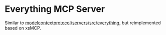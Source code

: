# Everything MCP Server

Similar to [modelcontextprotocol/servers/src/everything](https://github.com/modelcontextprotocol/servers/tree/main/src/everything), but reimplemented based on xsMCP.

